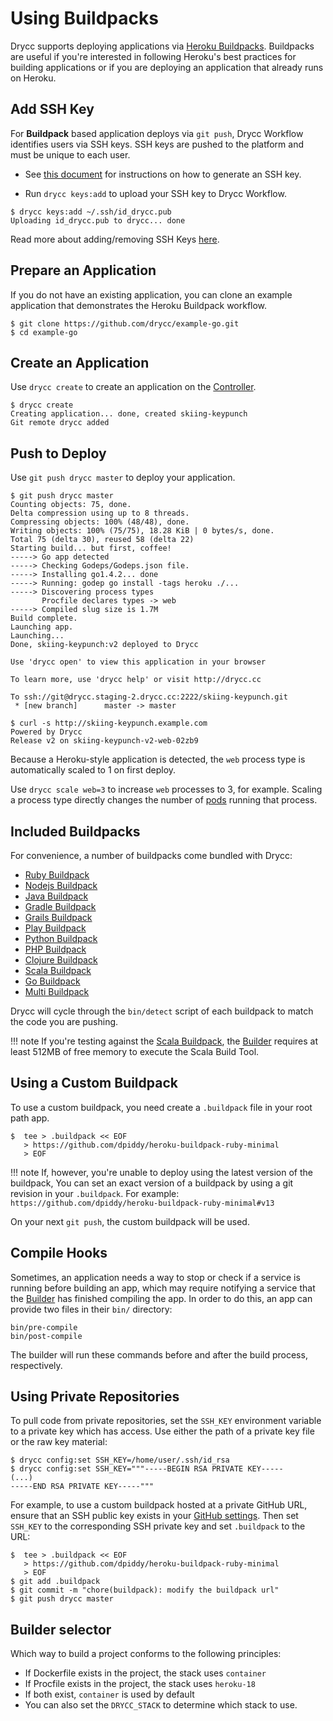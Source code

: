 # Using Buildpacks

Drycc supports deploying applications via [Heroku Buildpacks][]. Buildpacks are useful if you're interested in following Heroku's best practices for building applications or if you are deploying an application that already runs on Heroku.

## Add SSH Key

For **Buildpack** based application deploys via `git push`, Drycc Workflow identifies users via SSH keys. SSH keys are pushed to the platform and must be unique to each user.

- See [this document](../users/ssh-keys.md#generate-an-ssh-key) for instructions on how to generate an SSH key.

- Run `drycc keys:add` to upload your SSH key to Drycc Workflow.

```
$ drycc keys:add ~/.ssh/id_drycc.pub
Uploading id_drycc.pub to drycc... done
```

Read more about adding/removing SSH Keys [here](../users/ssh-keys.md#adding-and-removing-ssh-keys).

## Prepare an Application

If you do not have an existing application, you can clone an example application that demonstrates the Heroku Buildpack workflow.

    $ git clone https://github.com/drycc/example-go.git
    $ cd example-go


## Create an Application

Use `drycc create` to create an application on the [Controller][].

    $ drycc create
    Creating application... done, created skiing-keypunch
    Git remote drycc added


## Push to Deploy

Use `git push drycc master` to deploy your application.

    $ git push drycc master
    Counting objects: 75, done.
    Delta compression using up to 8 threads.
    Compressing objects: 100% (48/48), done.
    Writing objects: 100% (75/75), 18.28 KiB | 0 bytes/s, done.
    Total 75 (delta 30), reused 58 (delta 22)
    Starting build... but first, coffee!
    -----> Go app detected
    -----> Checking Godeps/Godeps.json file.
    -----> Installing go1.4.2... done
    -----> Running: godep go install -tags heroku ./...
    -----> Discovering process types
           Procfile declares types -> web
    -----> Compiled slug size is 1.7M
    Build complete.
    Launching app.
    Launching...
    Done, skiing-keypunch:v2 deployed to Drycc

    Use 'drycc open' to view this application in your browser

    To learn more, use 'drycc help' or visit http://drycc.cc

    To ssh://git@drycc.staging-2.drycc.cc:2222/skiing-keypunch.git
     * [new branch]      master -> master

    $ curl -s http://skiing-keypunch.example.com
    Powered by Drycc
    Release v2 on skiing-keypunch-v2-web-02zb9

Because a Heroku-style application is detected, the `web` process type is automatically scaled to 1 on first deploy.

Use `drycc scale web=3` to increase `web` processes to 3, for example. Scaling a
process type directly changes the number of [pods] running that process.


## Included Buildpacks

For convenience, a number of buildpacks come bundled with Drycc:

 * [Ruby Buildpack][]
 * [Nodejs Buildpack][]
 * [Java Buildpack][]
 * [Gradle Buildpack][]
 * [Grails Buildpack][]
 * [Play Buildpack][]
 * [Python Buildpack][]
 * [PHP Buildpack][]
 * [Clojure Buildpack][]
 * [Scala Buildpack][]
 * [Go Buildpack][]
 * [Multi Buildpack][]

Drycc will cycle through the `bin/detect` script of each buildpack to match the code you
are pushing.

!!! note
    If you're testing against the [Scala Buildpack][], the [Builder][] requires at least
    512MB of free memory to execute the Scala Build Tool.


## Using a Custom Buildpack

To use a custom buildpack, you need create a `.buildpack` file in your root path app.

    $  tee > .buildpack << EOF
       > https://github.com/dpiddy/heroku-buildpack-ruby-minimal
       > EOF

!!! note
    If, however, you're unable to deploy using the latest version of the buildpack, You can set an exact version of a buildpack by using a git revision in your `.buildpack`. For example: `https://github.com/dpiddy/heroku-buildpack-ruby-minimal#v13`

On your next `git push`, the custom buildpack will be used.


## Compile Hooks

Sometimes, an application needs a way to stop or check if a service is running before building an
app, which may require notifying a service that the [Builder][] has finished compiling the app. In
order to do this, an app can provide two files in their `bin/` directory:

```
bin/pre-compile
bin/post-compile
```

The builder will run these commands before and after the build process, respectively.


## Using Private Repositories

To pull code from private repositories, set the `SSH_KEY` environment variable to a private key
which has access. Use either the path of a private key file or the raw key material:

    $ drycc config:set SSH_KEY=/home/user/.ssh/id_rsa
    $ drycc config:set SSH_KEY="""-----BEGIN RSA PRIVATE KEY-----
    (...)
    -----END RSA PRIVATE KEY-----"""

For example, to use a custom buildpack hosted at a private GitHub URL, ensure that an SSH public
key exists in your [GitHub settings][]. Then set `SSH_KEY` to the corresponding SSH private key
and set `.buildpack` to the URL:

    $  tee > .buildpack << EOF
       > https://github.com/dpiddy/heroku-buildpack-ruby-minimal
       > EOF
    $ git add .buildpack
    $ git commit -m "chore(buildpack): modify the buildpack url"
    $ git push drycc master

## Builder selector

Which way to build a project conforms to the following principles:

- If Dockerfile exists in the project, the stack uses `container`
- If Procfile exists in the project, the stack uses `heroku-18`
- If both exist, `container` is used by default
- You can also set the `DRYCC_STACK` to determine which stack to use.


[pods]: http://kubernetes.io/v1.1/docs/user-guide/pods.html
[controller]: ../understanding-workflow/components.md#controller
[builder]: ../understanding-workflow/components.md#builder
[Ruby Buildpack]: https://github.com/heroku/heroku-buildpack-ruby
[Nodejs Buildpack]: https://github.com/heroku/heroku-buildpack-nodejs
[Java Buildpack]: https://github.com/heroku/heroku-buildpack-java
[Gradle Buildpack]: https://github.com/heroku/heroku-buildpack-gradle
[Grails Buildpack]: https://github.com/heroku/heroku-buildpack-grails
[Play Buildpack]: https://github.com/heroku/heroku-buildpack-play
[Python Buildpack]: https://github.com/heroku/heroku-buildpack-python
[PHP Buildpack]: https://github.com/heroku/heroku-buildpack-php
[Clojure Buildpack]: https://github.com/heroku/heroku-buildpack-clojure
[Scala Buildpack]: https://github.com/heroku/heroku-buildpack-scala
[Go Buildpack]: https://github.com/kr/heroku-buildpack-go
[Multi Buildpack]: https://github.com/heroku/heroku-buildpack-multi
[Heroku Buildpacks]: https://devcenter.heroku.com/articles/buildpacks
[GitHub settings]: https://github.com/settings/ssh
